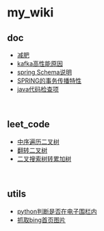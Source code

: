 # my_wiki
## doc
- [减肥](doc/减肥.md)
- [kafka高性能原因](doc/kafka高性能.md)
- [spring Schema说明](doc/springSchema.md)
- [SPRING的事务传播特性](doc/spring事务.md)
- [java代码检查项](doc/java代码检查项.md)

</br>

## leet_code
- [中序遍历二叉树](leet_code/中序遍历二叉树.md)
- [翻转二叉树](leet_code/翻转二叉树.md)
- [二叉搜索树转累加树](leet_code/二叉搜索树转累加树.md)


</br>

## utils
- [python判断是否在电子围栏内](utils/判断电子围栏.md)
- [抓取bing首页图片](utils/抓取bing首页图片.md)
